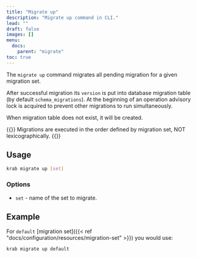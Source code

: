 ```yaml
---
title: "Migrate up"
description: "Migrate up command in CLI."
lead: ""
draft: false
images: []
menu:
  docs:
    parent: "migrate"
toc: true
---
```


The `migrate up` command migrates all pending migration for a given migration set.

After successful migration its `version` is put into database migration table (by default `schema_migrations`).
At the beginning of an operation advisory lock is acquired to prevent other migrations to run simultaneously.

When migration table does not exist, it will be created.

{{<alert context="warning">}}
Migrations are executed in the order defined by migration set, NOT lexicographically.
{{</alert>}}


## Usage

```bash
krab migrate up [set]
```

### Options

- `set` - name of the set to migrate.

## Example

For `default` [migration set]({{< ref "docs/configuration/resources/migration-set" >}}) you would use:

```bash
krab migrate up default
```

